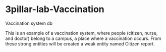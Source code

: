 # 3pillar-lab-Vaccination
 Vaccination system db

This is an example of a vaccination system, where people (citizen, nurse, and doctor) belong to a campus, 
a place where a vaccination occurs. From these strong entities will be created a weak entity named Citizen report.
